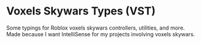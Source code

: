 # Voxels Skywars Types (VST)

Some typings for Roblox voxels skywars controllers, utilities, and more.
Made because I want IntelliSense for my projects involving voxels skywars.
